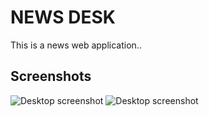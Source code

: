 # NEWS DESK 

This is a news web application..





## Screenshots

![Desktop screenshot](https://github.com/ntabucejo/unsplash-clone-one/blob/main/src/assets/screenshots/desktop-1.png?raw=true)
![Desktop screenshot](https://github.com/ntabucejo/unsplash-clone-one/blob/main/src/assets/screenshots/desktop-2.png?raw=true)
